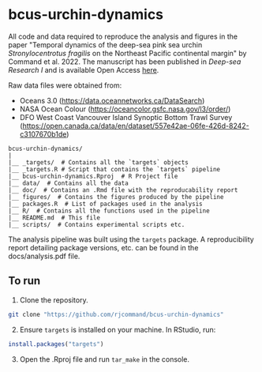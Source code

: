 # bcus-urchin-dynamics

All code and data required to reproduce the analysis and figures in the paper "Temporal dynamics of the deep-sea pink sea urchin *Stronylocentrotus fragilis* on the Northeast Pacific continental margin" by Command et al. 2022. The manuscript has been published in *Deep-sea Research I* and is available  Open Access [here](https://doi.org/10.1016/j.dsr.2022.103958). 

Raw data files were obtained from:
- Oceans 3.0 (https://data.oceannetworks.ca/DataSearch)
- NASA Ocean Colour (https://oceancolor.gsfc.nasa.gov/l3/order/)
- DFO West Coast Vancouver Island Synoptic Bottom Trawl Survey (https://open.canada.ca/data/en/dataset/557e42ae-06fe-426d-8242-c3107670b1de)

```
bcus-urchin-dynamics/
|
|__ _targets/  # Contains all the `targets` objects
|__ _targets.R # Script that contains the `targets` pipeline
|__ bcus-urchin-dynamics.Rproj  # R Project file
|__ data/  # Contains all the data
|__ doc/  # Contains an .Rmd file with the reproducability report
|__ figures/  # Contains the figures produced by the pipeline
|__ packages.R  # List of packages used in the analysis
|__ R/  # Contains all the functions used in the pipeline
|__ README.md  # This file
|__ scripts/  # Contains experimental scripts etc.
```
The analysis pipeline was built using the `targets` package. A reproducibility report detailing package versions, etc. can be found in the docs/analysis.pdf file.

## To run
1. Clone the repository.
```bash
git clone "https://github.com/rjcommand/bcus-urchin-dynamics"
```

2. Ensure `targets` is installed on your machine. In RStudio, run:
```r
install.packages("targets")
```

3. Open the .Rproj file and run `tar_make` in the console.
